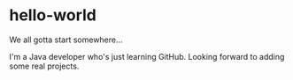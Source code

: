 # hello-world
We all gotta start somewhere...

I'm a Java developer who's just learning GitHub.  Looking forward to adding some real projects.
